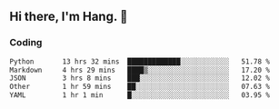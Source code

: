 ## Hi there, I'm Hang. 👋

### Coding

<!--START_SECTION:waka-->

```txt
Python       13 hrs 32 mins  █████████████░░░░░░░░░░░░   51.78 %
Markdown     4 hrs 29 mins   ████▒░░░░░░░░░░░░░░░░░░░░   17.20 %
JSON         3 hrs 8 mins    ███░░░░░░░░░░░░░░░░░░░░░░   12.02 %
Other        1 hr 59 mins    ██░░░░░░░░░░░░░░░░░░░░░░░   07.63 %
YAML         1 hr 1 min      █░░░░░░░░░░░░░░░░░░░░░░░░   03.95 %
```

<!--END_SECTION:waka-->
